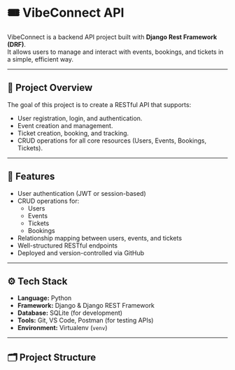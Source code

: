 # 🎟️ VibeConnect API

VibeConnect is a backend API project built with **Django Rest Framework (DRF)**.  
It allows users to manage and interact with events, bookings, and tickets in a simple, efficient way.

---

## 📌 Project Overview

The goal of this project is to create a RESTful API that supports:
- User registration, login, and authentication.
- Event creation and management.
- Ticket creation, booking, and tracking.
- CRUD operations for all core resources (Users, Events, Bookings, Tickets).

---

## 🧩 Features

- User authentication (JWT or session-based)
- CRUD operations for:
  - Users
  - Events
  - Tickets
  - Bookings
- Relationship mapping between users, events, and tickets
- Well-structured RESTful endpoints
- Deployed and version-controlled via GitHub

---

## ⚙️ Tech Stack

- **Language:** Python  
- **Framework:** Django & Django REST Framework  
- **Database:** SQLite (for development)  
- **Tools:** Git, VS Code, Postman (for testing APIs)  
- **Environment:** Virtualenv (`venv`)

---

## 🗂️ Project Structure

